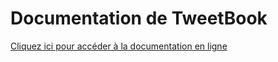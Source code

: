 # Documentation de TweetBook

[Cliquez ici pour accéder à la documentation en ligne](https://djangochained.github.io/TweetBook)
